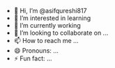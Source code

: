 - 👋 Hi, I’m @asifqureshi817
- 👀 I’m interested in learning 
- 🌱 I’m currently working 
- 💞️ I’m looking to collaborate on ...
- 📫 How to reach me ...
- 😄 Pronouns: ...
- ⚡ Fun fact: ...


